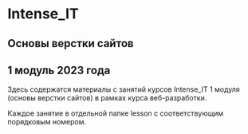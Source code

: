 # Intense_IT
## Основы верстки сайтов
## 1 модуль 2023 года

Здесь содержатся материалы с занятий курсов Intense_IT
1 модуля (основы верстки сайтов) в рамках курса веб-разработки.

Каждое занятие в отдельной папке lesson 
с соответствующим порядковым номером.

